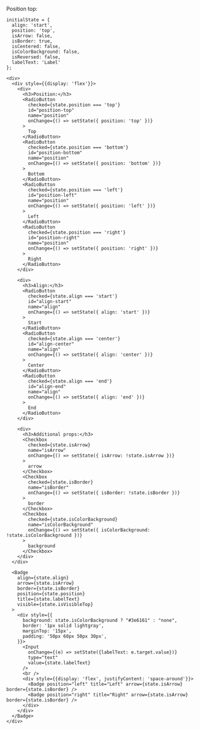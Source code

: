 Position top:

    initialState = {
      align: 'start',
      position: 'top',
      isArrow: false,
      isBorder: true,
      isCentered: false,
      isColorBackground: false,
      isReversed: false,
      labelText: 'Label'
    };

    <div>
      <div style={{display: 'flex'}}>
        <div>
          <h3>Position:</h3>
          <RadioButton
            checked={state.position === 'top'}
            id="position-top"
            name="position"
            onChange={() => setState({ position: 'top' })}
          >
            Top
          </RadioButton>
          <RadioButton
            checked={state.position === 'bottom'}
            id="position-bottom"
            name="position"
            onChange={() => setState({ position: 'bottom' })}
          >
            Bottom
          </RadioButton>
          <RadioButton
            checked={state.position === 'left'}
            id="position-left"
            name="position"
            onChange={() => setState({ position: 'left' })}
          >
            Left
          </RadioButton>
          <RadioButton
            checked={state.position === 'right'}
            id="position-right"
            name="position"
            onChange={() => setState({ position: 'right' })}
          >
            Right
          </RadioButton>
        </div>

        <div>
          <h3>Align:</h3>
          <RadioButton
            checked={state.align === 'start'}
            id="align-start"
            name="align"
            onChange={() => setState({ align: 'start' })}
          >
            Start
          </RadioButton>
          <RadioButton
            checked={state.align === 'center'}
            id="align-center"
            name="align"
            onChange={() => setState({ align: 'center' })}
          >
            Center
          </RadioButton>
          <RadioButton
            checked={state.align === 'end'}
            id="align-end"
            name="align"
            onChange={() => setState({ align: 'end' })}
          >
            End
          </RadioButton>
        </div>

        <div>
          <h3>Additional props:</h3>
          <Checkbox
            checked={state.isArrow}
            name="isArrow"
            onChange={() => setState({ isArrow: !state.isArrow })}
          >
            arrow
          </Checkbox>
          <Checkbox
            checked={state.isBorder}
            name="isBorder"
            onChange={() => setState({ isBorder: !state.isBorder })}
          >
            border
          </Checkbox>
          <Checkbox
            checked={state.isColorBackground}
            name="isColorBackground"
            onChange={() => setState({ isColorBackground: !state.isColorBackground })}
          >
            background
          </Checkbox>
        </div>
      </div>

      <Badge
        align={state.align}
        arrow={state.isArrow}
        border={state.isBorder}
        position={state.position}
        title={state.labelText}
        visible={state.isVisibleTop}
      >
        <div style={{
          background: state.isColorBackground ? "#3e6161" : "none",
          border: '1px solid lightgray',
          marginTop: '15px',
          padding: '50px 60px 50px 30px',
        }}>
          <Input
            onChange={(e) => setState({labelText: e.target.value})}
            type="text"
            value={state.labelText}
          />
          <br />
          <div style={{display: 'flex', justifyContent: 'space-around'}}>
            <Badge position="left" title="Left" arrow={state.isArrow} border={state.isBorder} />
            <Badge position="right" title="Right" arrow={state.isArrow} border={state.isBorder} />
          </div>
        </div>
      </Badge>
    </div>
